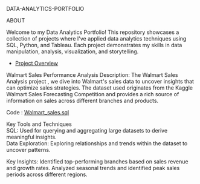 DATA-ANALYTICS-PORTFOLIO 

ABOUT

Welcome to my Data Analytics Portfolio! This repository showcases a collection of projects where I've applied data analytics techniques using SQL, Python, and Tableau. Each project demonstrates my skills in data manipulation, analysis, visualization, and storytelling.

- [Project Overview](#project-overview)

Walmart Sales Performance Analysis
Description: The Walmart Sales Analysis project , we dive into Walmart's sales data to uncover insights that can optimize sales strategies. The dataset used originates from the Kaggle Walmart Sales Forecasting Competition and provides a rich source of information on sales across different branches and products.

Code : [Walmart_sales.sql](https://github.com/Jennymaria98/Walmart-sales-analysis/blob/98bd3a430dcbb3621f52bf9a9fda8809511688e3/Walmart_sales.sql)

Key Tools and Techniques  
SQL: Used for querying and aggregating large datasets to derive meaningful insights.  
Data Exploration: Exploring relationships and trends within the dataset to uncover patterns.

Key Insights:
Identified top-performing branches based on sales revenue and growth rates.
Analyzed seasonal trends and identified peak sales periods across different regions.


